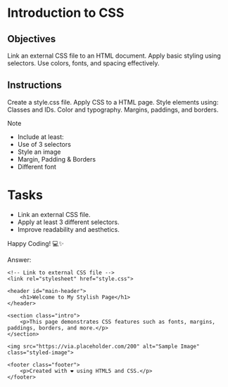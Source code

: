 # Introduction to CSS

## Objectives
Link an external CSS file to an HTML document.
Apply basic styling using selectors.
Use colors, fonts, and spacing effectively.

## Instructions

Create a style.css file.
Apply CSS to a HTML page.
Style elements using:
Classes and IDs.
Color and typography.
Margins, paddings, and borders.

>[!NOTE]
>  - Include at least:
>  - Use of 3 selectors
>  - Style an image
>  - Margin, Padding & Borders
>  - Different font

# Tasks
 - Link an external CSS file.
 - Apply at least 3 different selectors.
 - Improve readability and aesthetics.

Happy Coding! 💻✨

Answer:

<!DOCTYPE html>
<html lang="en">
<head>
    <meta charset="UTF-8">
    <meta name="viewport" content="width=device-width, initial-scale=1.0">
    <title>Styled Web Page</title>

    <!-- Link to external CSS file -->
    <link rel="stylesheet" href="style.css">
</head>
<body>

    <header id="main-header">
        <h1>Welcome to My Stylish Page</h1>
    </header>

    <section class="intro">
        <p>This page demonstrates CSS features such as fonts, margins, paddings, borders, and more.</p>
    </section>

    <img src="https://via.placeholder.com/200" alt="Sample Image" class="styled-image">

    <footer class="footer">
        <p>Created with ❤️ using HTML5 and CSS.</p>
    </footer>

</body>
</html>



